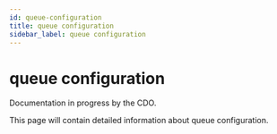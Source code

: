 ```yaml
---
id: queue-configuration
title: queue configuration
sidebar_label: queue configuration
---
```


# queue configuration

Documentation in progress by the CDO.

This page will contain detailed information about queue configuration.
